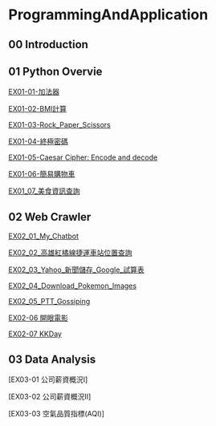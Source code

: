 # ProgrammingAndApplication

## 00 Introduction

## 01 Python Overvie
[EX01-01-加法器](EX01_01_加法器.ipynb)

[EX01-02-BMI計算](EX01_02_BMI_計算.ipynb)

[EX01-03-Rock_Paper_Scissors](EX01_03_Rock_Paper_Scissors.ipynb)

[EX01-04-終極密碼](EX01_04_終極密碼.ipynb)

[EX01-05-Caesar Cipher: Encode and decode](EX01_05_Caesar_Cipher_Encode_and_decode.ipynb)

[EX01-06-簡易購物車](EX01_06_簡易購物車.ipynb)

[EX01_07_美食資訊查詢](EX01_07_美食資訊查詢.ipynb)

## 02 Web Crawler

[EX02_01_My_Chatbot](EX02_01_My_Chatbot.ipynb)

[EX02_02_高雄紅橘線捷運車站位置查詢](EX02_02_高雄紅橘線捷運車站位置查詢.ipynb)

[EX02_03_Yahoo_新聞儲存_Google_試算表](EX02_03_Yahoo_新聞儲存_Google_試算表.ipynb)

[EX02_04_Download_Pokemon_Images](EX02_04_Download_Pokemon_Images.ipynb)

[EX02_05_PTT_Gossiping](EX02_05_PTT_Gossiping.ipynb)

[EX02-06 開眼電影](EX02_06_開眼電影.ipynb)

[EX02-07 KKDay](EX02_07_KKDay.ipynb)

## 03 Data Analysis

[EX03-01 公司薪資概況Ⅰ]

[EX03-02 公司薪資概況Ⅱ]

[EX03-03 空氣品質指標(AQI)]
